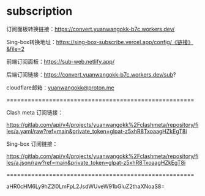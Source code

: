 # subscription

订阅面板转换链接：https://convert.yuanwangokk-b7c.workers.dev/

Sing-box转换地址：https://sing-box-subscribe.vercel.app/config/《链接》&file=2

前端订阅面板：https://sub-web.netlify.app/

后端订阅链接：https://convert.yuanwangokk-b7c.workers.dev/sub?

cloudflare邮箱：yuanwangokk@proton.me

=====================================================
                                                                                    
Clash meta 订阅链接：

https://gitlab.com/api/v4/projects/yuanwangokk%2Fclashmeta/repository/files/a.yaml/raw?ref=main&private_token=glpat-z5xhR8TxoaagHZkEgT8i

Sing-box 订阅链接：

https://gitlab.com/api/v4/projects/yuanwangokk%2Fclashmeta/repository/files/a.json/raw?ref=main&private_token=glpat-z5xhR8TxoaagHZkEgT8i

=====================================================

aHR0cHM6Ly9hZ2l0LmFpL2JsdWUveW91bGluZ2thaXNoaS8=
